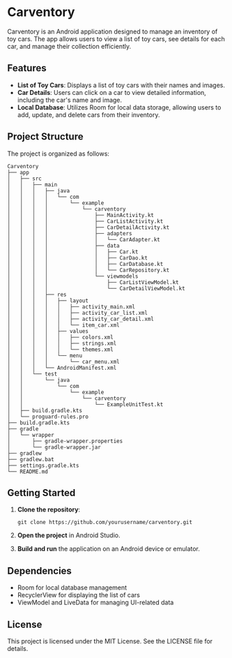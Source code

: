 # Carventory

Carventory is an Android application designed to manage an inventory of toy cars. The app allows users to view a list of toy cars, see details for each car, and manage their collection efficiently.

## Features

- **List of Toy Cars**: Displays a list of toy cars with their names and images.
- **Car Details**: Users can click on a car to view detailed information, including the car's name and image.
- **Local Database**: Utilizes Room for local data storage, allowing users to add, update, and delete cars from their inventory.

## Project Structure

The project is organized as follows:

```
Carventory
├── app
│   ├── src
│   │   ├── main
│   │   │   ├── java
│   │   │   │   └── com
│   │   │   │       └── example
│   │   │   │           └── carventory
│   │   │   │               ├── MainActivity.kt
│   │   │   │               ├── CarListActivity.kt
│   │   │   │               ├── CarDetailActivity.kt
│   │   │   │               ├── adapters
│   │   │   │               │   └── CarAdapter.kt
│   │   │   │               ├── data
│   │   │   │               │   ├── Car.kt
│   │   │   │               │   ├── CarDao.kt
│   │   │   │               │   ├── CarDatabase.kt
│   │   │   │               │   └── CarRepository.kt
│   │   │   │               └── viewmodels
│   │   │   │                   ├── CarListViewModel.kt
│   │   │   │                   └── CarDetailViewModel.kt
│   │   │   ├── res
│   │   │   │   ├── layout
│   │   │   │   │   ├── activity_main.xml
│   │   │   │   │   ├── activity_car_list.xml
│   │   │   │   │   ├── activity_car_detail.xml
│   │   │   │   │   └── item_car.xml
│   │   │   │   ├── values
│   │   │   │   │   ├── colors.xml
│   │   │   │   │   ├── strings.xml
│   │   │   │   │   └── themes.xml
│   │   │   │   └── menu
│   │   │   │       └── car_menu.xml
│   │   │   └── AndroidManifest.xml
│   │   └── test
│   │       └── java
│   │           └── com
│   │               └── example
│   │                   └── carventory
│   │                       └── ExampleUnitTest.kt
│   ├── build.gradle.kts
│   └── proguard-rules.pro
├── build.gradle.kts
├── gradle
│   └── wrapper
│       ├── gradle-wrapper.properties
│       └── gradle-wrapper.jar
├── gradlew
├── gradlew.bat
├── settings.gradle.kts
└── README.md
```

## Getting Started

1. **Clone the repository**: 
   ```
   git clone https://github.com/yourusername/carventory.git
   ```

2. **Open the project** in Android Studio.

3. **Build and run** the application on an Android device or emulator.

## Dependencies

- Room for local database management
- RecyclerView for displaying the list of cars
- ViewModel and LiveData for managing UI-related data

## License

This project is licensed under the MIT License. See the LICENSE file for details.
